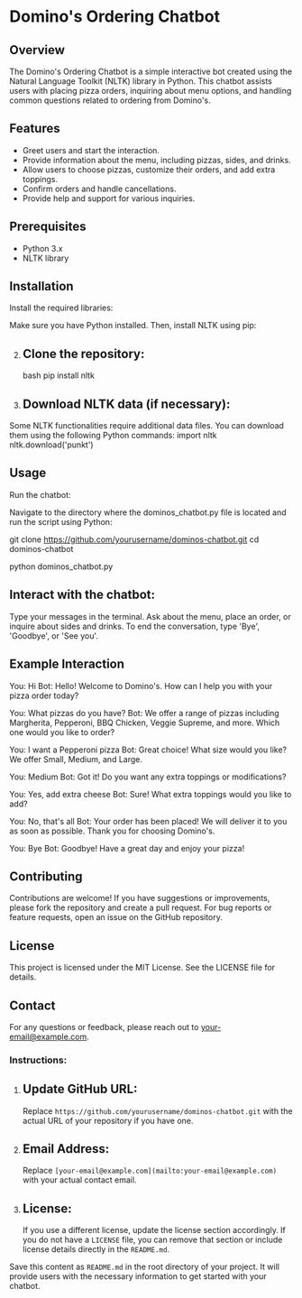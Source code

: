 # Domino's Ordering Chatbot

## Overview

The Domino's Ordering Chatbot is a simple interactive bot created using the Natural Language Toolkit (NLTK) library in Python. This chatbot assists users with placing pizza orders, inquiring about menu options, and handling common questions related to ordering from Domino's.

## Features

- Greet users and start the interaction.
- Provide information about the menu, including pizzas, sides, and drinks.
- Allow users to choose pizzas, customize their orders, and add extra toppings.
- Confirm orders and handle cancellations.
- Provide help and support for various inquiries.

## Prerequisites

- Python 3.x
- NLTK library

## Installation

Install the required libraries:

Make sure you have Python installed. Then, install NLTK using pip:

2. ## Clone the repository:

   bash
   pip install nltk

3. ## Download NLTK data (if necessary):

Some NLTK functionalities require additional data files. You can download them using the following Python commands:
import nltk
nltk.download('punkt')

## Usage
Run the chatbot:

Navigate to the directory where the dominos_chatbot.py file is located and run the script using Python:


   git clone https://github.com/yourusername/dominos-chatbot.git
   cd dominos-chatbot


python dominos_chatbot.py

## Interact with the chatbot:

Type your messages in the terminal.
Ask about the menu, place an order, or inquire about sides and drinks.
To end the conversation, type 'Bye', 'Goodbye', or 'See you'.

## Example Interaction
You: Hi
Bot: Hello! Welcome to Domino's. How can I help you with your pizza order today?

You: What pizzas do you have?
Bot: We offer a range of pizzas including Margherita, Pepperoni, BBQ Chicken, Veggie Supreme, and more. Which one would you like to order?

You: I want a Pepperoni pizza
Bot: Great choice! What size would you like? We offer Small, Medium, and Large.

You: Medium
Bot: Got it! Do you want any extra toppings or modifications?

You: Yes, add extra cheese
Bot: Sure! What extra toppings would you like to add?

You: No, that's all
Bot: Your order has been placed! We will deliver it to you as soon as possible. Thank you for choosing Domino's.

You: Bye
Bot: Goodbye! Have a great day and enjoy your pizza!

## Contributing
Contributions are welcome! If you have suggestions or improvements, please fork the repository and create a pull request. For bug reports or feature requests, open an issue on the GitHub repository.

## License
This project is licensed under the MIT License. See the LICENSE file for details.

## Contact
For any questions or feedback, please reach out to your-email@example.com.


### Instructions:

1. ## Update GitHub URL:
   Replace `https://github.com/yourusername/dominos-chatbot.git` with the actual URL of your repository if you have one.

2. ## Email Address:
   Replace `[your-email@example.com](mailto:your-email@example.com)` with your actual contact email.

3. ## License:
   If you use a different license, update the license section accordingly. If you do not have a `LICENSE` file, you can remove that section or include license details directly in the `README.md`.

Save this content as `README.md` in the root directory of your project. It will provide users with the necessary information to get started with your chatbot.

